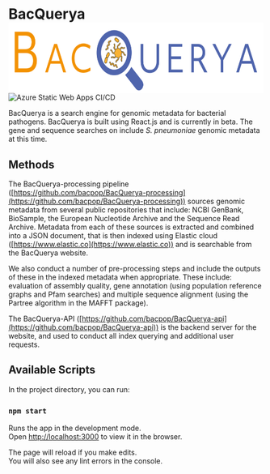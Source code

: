 # BacQuerya <img src='public/logo.svg' align="right" height="139" />

![Azure Static Web Apps CI/CD](https://github.com/johnlees/bacquerya/workflows/Azure%20Static%20Web%20Apps%20CI/CD/badge.svg?branch=main)

BacQuerya is a search engine for genomic metadata for bacterial pathogens. BacQuerya is built using React.js and is currently in beta. The gene and sequence searches on include *S. pneumoniae* genomic metadata at this time.

## Methods

The BacQuerya-processing pipeline ([https://github.com/bacpop/BacQuerya-processing](https://github.com/bacpop/BacQuerya-processing)) sources genomic metadata from several public repositories that include: NCBI GenBank, BioSample, the European Nucleotide Archive and the Sequence Read Archive. Metadata from each of these sources is extracted and combined into a JSON document, that is then indexed using Elastic cloud ([https://www.elastic.co](https://www.elastic.co)) and is searchable from the BacQuerya website.

We also conduct a number of pre-processing steps and include the outputs of these in the indexed metadata when appropriate. These include: evaluation of assembly quality, gene annotation (using population reference graphs and Pfam searches) and multiple sequence alignment (using the Partree algorithm in the MAFFT package).

The BacQuerya-API ([https://github.com/bacpop/BacQuerya-api](https://github.com/bacpop/BacQuerya-api)) is the backend server for the website, and used to conduct all index querying and additional user requests.

## Available Scripts

In the project directory, you can run:

### `npm start`

Runs the app in the development mode.\
Open [http://localhost:3000](http://localhost:3000) to view it in the browser.

The page will reload if you make edits.\
You will also see any lint errors in the console.

